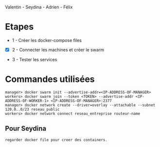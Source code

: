 Valentin - Seydina - Adrien - Félix

# Etapes

  -  1 - Créer les docker-compose files
  - [X] 2 - Connecter les machines et créer le swarm
  -  3 - Tester les services

# Commandes utilisées

    manager> docker swarm init --advertise-addr=<IP-ADDRESS-OF-MANAGER>
    workers> docker swarm join --token <TOKEN> --advertise-addr <IP-ADDRESS-OF-WORKER-1> <IP-ADDRESS-OF-MANAGER>:2377
    manager> docker network create --driver=overlay --attachable --subnet 120.0..0/23 reseau_public
    workers> docker network connect reseau_entreprise routeur-name



## Pour Seydina
    regarder docker file pour creer des containers.